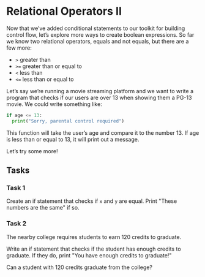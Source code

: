 # Relational Operators II

Now that we’ve added conditional statements to our toolkit for building control flow, let’s explore more ways to create boolean expressions. So far we know two relational operators, equals and not equals, but there are a few more:

- `>` greater than
- `>=` greater than or equal to
- `<` less than
- `<=` less than or equal to

Let’s say we’re running a movie streaming platform and we want to write a program that checks if our users are over 13 when showing them a PG-13 movie. We could write something like:

```python
if age <= 13:
  print("Sorry, parental control required")
```

This function will take the user’s age and compare it to the number 13. If age is less than or equal to 13, it will print out a message.

Let’s try some more!

## Tasks

### Task 1
Create an if statement that checks if `x` and `y` are equal. Print "These numbers are the same" if so.

### Task 2
The nearby college requires students to earn 120 credits to graduate.

Write an if statement that checks if the student has enough credits to graduate. If they do, print "You have enough credits to graduate!"

Can a student with 120 credits graduate from the college?